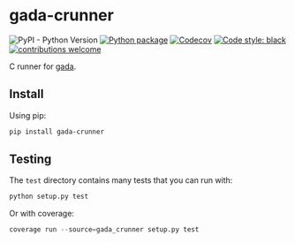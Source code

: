 # gada-crunner

![PyPI - Python Version](https://img.shields.io/pypi/pyversions/gada-crunner)
[![Python package](https://img.shields.io/github/workflow/status/gadalang/gada-crunner/Python%20package)](https://github.com/gadalang/gada-crunner/actions/workflows/python-package.yml)
[![Codecov](https://img.shields.io/codecov/c/gh/gadalang/gada-crunner?token=4CSJTL1ZML)](https://codecov.io/gh/gadalang/gada-crunner)
[![Code style: black](https://img.shields.io/badge/code%20style-black-000000.svg)](https://github.com/psf/black)
[![contributions welcome](https://img.shields.io/badge/contributions-welcome-brightgreen.svg?style=flat)](https://github.com/gadalang/gada-crunner/issues)

C runner for [gada](https://github.com/gadalang/gada).

## Install

Using pip:

```bash
pip install gada-crunner
```

## Testing

The `test` directory contains many tests that you can run with:

```python
python setup.py test
```

Or with coverage:

```python
coverage run --source=gada_crunner setup.py test
```
